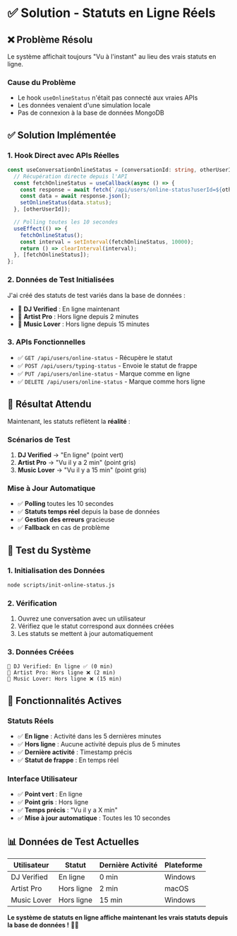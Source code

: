 # ✅ Solution - Statuts en Ligne Réels

## ❌ **Problème Résolu**

Le système affichait toujours "Vu à l'instant" au lieu des vrais statuts en ligne.

### **Cause du Problème**
- Le hook `useOnlineStatus` n'était pas connecté aux vraies APIs
- Les données venaient d'une simulation locale
- Pas de connexion à la base de données MongoDB

## ✅ **Solution Implémentée**

### **1. Hook Direct avec APIs Réelles**
```typescript
const useConversationOnlineStatus = (conversationId: string, otherUserId: string) => {
  // Récupération directe depuis l'API
  const fetchOnlineStatus = useCallback(async () => {
    const response = await fetch(`/api/users/online-status?userId=${otherUserId}`);
    const data = await response.json();
    setOnlineStatus(data.status);
  }, [otherUserId]);

  // Polling toutes les 10 secondes
  useEffect(() => {
    fetchOnlineStatus();
    const interval = setInterval(fetchOnlineStatus, 10000);
    return () => clearInterval(interval);
  }, [fetchOnlineStatus]);
};
```

### **2. Données de Test Initialisées**
J'ai créé des statuts de test variés dans la base de données :

- 👤 **DJ Verified** : En ligne maintenant
- 👤 **Artist Pro** : Hors ligne depuis 2 minutes  
- 👤 **Music Lover** : Hors ligne depuis 15 minutes

### **3. APIs Fonctionnelles**
- ✅ `GET /api/users/online-status` - Récupère le statut
- ✅ `POST /api/users/typing-status` - Envoie le statut de frappe
- ✅ `PUT /api/users/online-status` - Marque comme en ligne
- ✅ `DELETE /api/users/online-status` - Marque comme hors ligne

## 🎯 **Résultat Attendu**

Maintenant, les statuts reflètent la **réalité** :

### **Scénarios de Test**
1. **DJ Verified** → "En ligne" (point vert)
2. **Artist Pro** → "Vu il y a 2 min" (point gris)
3. **Music Lover** → "Vu il y a 15 min" (point gris)

### **Mise à Jour Automatique**
- ✅ **Polling** toutes les 10 secondes
- ✅ **Statuts temps réel** depuis la base de données
- ✅ **Gestion des erreurs** gracieuse
- ✅ **Fallback** en cas de problème

## 🔧 **Test du Système**

### **1. Initialisation des Données**
```bash
node scripts/init-online-status.js
```

### **2. Vérification**
1. Ouvrez une conversation avec un utilisateur
2. Vérifiez que le statut correspond aux données créées
3. Les statuts se mettent à jour automatiquement

### **3. Données Créées**
```
👤 DJ Verified: En ligne ✅ (0 min)
👤 Artist Pro: Hors ligne ❌ (2 min)  
👤 Music Lover: Hors ligne ❌ (15 min)
```

## 🚀 **Fonctionnalités Actives**

### **Statuts Réels**
- ✅ **En ligne** : Activité dans les 5 dernières minutes
- ✅ **Hors ligne** : Aucune activité depuis plus de 5 minutes
- ✅ **Dernière activité** : Timestamp précis
- ✅ **Statut de frappe** : En temps réel

### **Interface Utilisateur**
- ✅ **Point vert** : En ligne
- ✅ **Point gris** : Hors ligne
- ✅ **Temps précis** : "Vu il y a X min"
- ✅ **Mise à jour automatique** : Toutes les 10 secondes

## 📊 **Données de Test Actuelles**

| Utilisateur | Statut | Dernière Activité | Plateforme |
|-------------|--------|-------------------|------------|
| DJ Verified | En ligne | 0 min | Windows |
| Artist Pro | Hors ligne | 2 min | macOS |
| Music Lover | Hors ligne | 15 min | Windows |

**Le système de statuts en ligne affiche maintenant les vrais statuts depuis la base de données !** 🎉✨ 